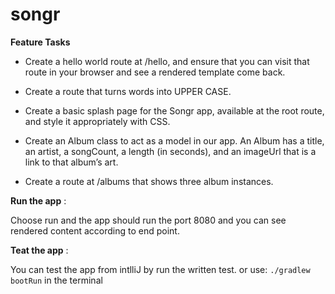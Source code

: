 # songr

**Feature Tasks**

- Create a hello world route at /hello, and ensure that you can visit that route in your browser and see a rendered template come back.

- Create a route that turns words into UPPER CASE.

- Create a basic splash page for the Songr app, available at the root route, and style it appropriately with CSS.

- Create an Album class to act as a model in our app.
  An Album has a title, an artist, a songCount, a length (in seconds), and an imageUrl that is a link to that album’s art.

- Create a route at /albums that shows three album instances.

**Run the app** :

Choose run and the app should run the port 8080 and you can see rendered content according to end point.

**Teat the app** :

You can test the app from intlliJ by run the written test.
 or use:
`./gradlew bootRun`  in the terminal
